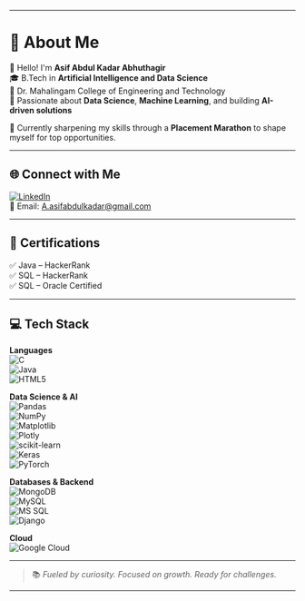 
---

# 💫 About Me  
👋 Hello! I'm **Asif Abdul Kadar Abhuthagir**  
🎓 B.Tech in **Artificial Intelligence and Data Science**  
📍 Dr. Mahalingam College of Engineering and Technology  
🚀 Passionate about **Data Science**, **Machine Learning**, and building **AI-driven solutions**  

🧠 Currently sharpening my skills through a **Placement Marathon** to shape myself for top opportunities.

---

## 🌐 Connect with Me  
[![LinkedIn](https://img.shields.io/badge/LinkedIn-%230077B5.svg?logo=linkedin&logoColor=white)](https://www.linkedin.com/in/asif-abdul-kadar-abuthagir/)  
📧 Email: [A.asifabdulkadar@gmail.com](mailto:A.asifabdulkadar@gmail.com)

---

## 🏅 Certifications  
✅ Java – HackerRank  
✅ SQL – HackerRank  
✅ SQL – Oracle Certified  

---

## 💻 Tech Stack  

**Languages**  
![C](https://img.shields.io/badge/C-%2300599C.svg?style=for-the-badge&logo=c&logoColor=white)  
![Java](https://img.shields.io/badge/Java-%23ED8B00.svg?style=for-the-badge&logo=openjdk&logoColor=white)  
![HTML5](https://img.shields.io/badge/HTML5-%23E34F26.svg?style=for-the-badge&logo=html5&logoColor=white)

**Data Science & AI**  
![Pandas](https://img.shields.io/badge/Pandas-%23150458.svg?style=for-the-badge&logo=pandas&logoColor=white)  
![NumPy](https://img.shields.io/badge/NumPy-%23013243.svg?style=for-the-badge&logo=numpy&logoColor=white)  
![Matplotlib](https://img.shields.io/badge/Matplotlib-%23ffffff.svg?style=for-the-badge&logo=Matplotlib&logoColor=black)  
![Plotly](https://img.shields.io/badge/Plotly-%233F4F75.svg?style=for-the-badge&logo=plotly&logoColor=white)  
![scikit-learn](https://img.shields.io/badge/scikit--learn-%23F7931E.svg?style=for-the-badge&logo=scikit-learn&logoColor=white)  
![Keras](https://img.shields.io/badge/Keras-%23D00000.svg?style=for-the-badge&logo=Keras&logoColor=white)  
![PyTorch](https://img.shields.io/badge/PyTorch-%23EE4C2C.svg?style=for-the-badge&logo=PyTorch&logoColor=white)

**Databases & Backend**  
![MongoDB](https://img.shields.io/badge/MongoDB-%234ea94b.svg?style=for-the-badge&logo=mongodb&logoColor=white)  
![MySQL](https://img.shields.io/badge/MySQL-4479A1.svg?style=for-the-badge&logo=mysql&logoColor=white)  
![MS SQL](https://img.shields.io/badge/Microsoft%20SQL%20Server-CC2927?style=for-the-badge&logo=microsoft%20sql%20server&logoColor=white)  
![Django](https://img.shields.io/badge/Django-%23092E20.svg?style=for-the-badge&logo=django&logoColor=white)

**Cloud**  
![Google Cloud](https://img.shields.io/badge/GoogleCloud-%234285F4.svg?style=for-the-badge&logo=google-cloud&logoColor=white)

---

> 📚 *Fueled by curiosity. Focused on growth. Ready for challenges.*

---
